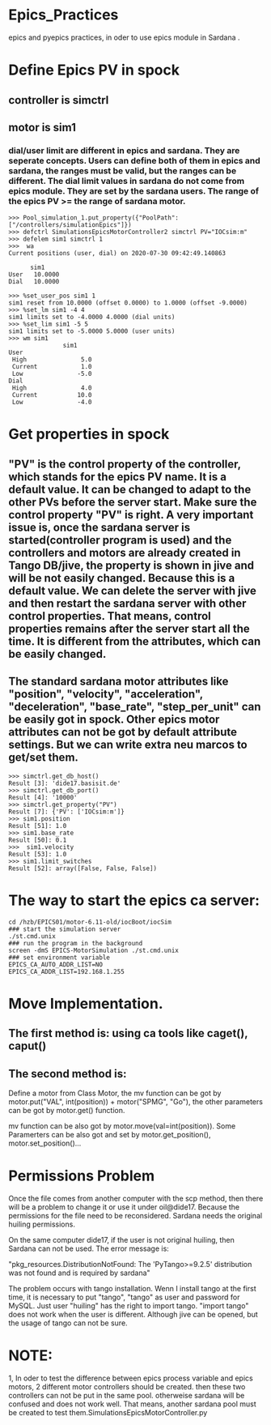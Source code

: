 # Epics_Practices
epics and pyepics practices, in oder to use epics module in Sardana .


# Define Epics PV in spock 
## controller is simctrl
## motor is sim1
### dial/user limit are different in epics and sardana. They are seperate concepts. Users can define both of them in epics and sardana, the ranges must be valid, but the ranges can be different. The dial limit values in sardana do not come from epics module. They are set by the sardana users. The range of the epics PV >= the range of sardana motor.     
	>>> Pool_simulation_1.put_property({"PoolPath":["/controllers/simulationEpics"]}) 
	>>> defctrl SimulationsEpicsMotorController2 simctrl PV="IOCsim:m"
	>>> defelem sim1 simctrl 1
	>>>  wa
	Current positions (user, dial) on 2020-07-30 09:42:49.140863

          sim1
	User   10.0000
	Dial   10.0000

	>>> %set_user_pos sim1 1
	sim1 reset from 10.0000 (offset 0.0000) to 1.0000 (offset -9.0000)
	>>> %set_lm sim1 -4 4 
	sim1 limits set to -4.0000 4.0000 (dial units)
	>>> %set_lim sim1 -5 5
	sim1 limits set to -5.0000 5.0000 (user units)
	>>> wm sim1
                   sim1
	User               
	 High               5.0
	 Current            1.0
	 Low               -5.0
	Dial               
	 High               4.0
	 Current           10.0
	 Low               -4.0


# Get properties in spock
## "PV" is the control property of the controller, which stands for the epics PV name. It is a default value. It can be changed to adapt to the other PVs before the server start. Make sure the control property "PV" is right. A very important issue is, once the sardana server is started(controller program is used) and the controllers and motors are already created in Tango DB/jive, the property is shown in jive and will be not easily changed. Because this is a default value. We can delete the server with jive and then restart the sardana server with other control properties. That means, control properties remains after the server start all the time. It is different from the attributes, which can be easily changed.  

## The standard sardana motor attributes like "position", "velocity", "acceleration", "deceleration", "base_rate", "step_per_unit" can be easily got in spock. Other epics motor attributes can not be got by default attribute settings. But we can write extra neu marcos to get/set them. 

	>>> simctrl.get_db_host()
	Result [3]: 'dide17.basisit.de'
	>>> simctrl.get_db_port()
	Result [4]: '10000'
	>>> simctrl.get_property("PV")
	Result [7]: {'PV': ['IOCsim:m']}
	>>> sim1.position
	Result [51]: 1.0
	>>> sim1.base_rate
	Result [50]: 0.1
	>>>  sim1.velocity
	Result [53]: 1.0
	>>> sim1.limit_switches
	Result [52]: array([False, False, False])


  
# The way to start the epics ca server:
	cd /hzb/EPICS01/motor-6.11-old/iocBoot/iocSim
	### start the simulation server
	./st.cmd.unix
	### run the program in the background
	screen -dmS EPICS-MotorSimulation ./st.cmd.unix
	### set environment variable 
	EPICS_CA_AUTO_ADDR_LIST=NO
	EPICS_CA_ADDR_LIST=192.168.1.255


# Move Implementation.

## The first method is: using ca tools like caget(), caput()
  
## The second method is:
  
  Define a motor from Class Motor, the mv function can be got by motor.put("VAL", int(position)) + motor("SPMG", "Go"), the other parameters can be got by motor.get() function.
  
   mv function can be also got by motor.move(val=int(position)). Some Paramerters can be also got and set by motor.get_position(), motor.set_position()...

# Permissions Problem 
Once the file comes from another computer with the scp method, then there will be a problem to change it or use it under oil@dide17. Because the permissions for the file need to be reconsidered. Sardana needs the original huiling permissions.

On the same computer dide17, if the user is not original huiling, then Sardana can not be used. The error message is:  

"pkg_resources.DistributionNotFound: The 'PyTango>=9.2.5' distribution was not found and is required by sardana"

The problem occurs with tango installation. Wenn I install tango at the first time, it is necessary to put "tango", "tango" as user and password for MySQL. Just user "huiling" has the right to import tango. "import tango" does not work when the user is different. Although jive can be opened, but the usage of tango can not be sure.

# NOTE:
1, In oder to test the difference between epics process variable and epics motors, 2 different motor controllers should be created. then these two controllers can not be put in the same pool. otherweise sardana will be confused and does not work well.  That means, another sardana pool must be created to test them.SimulationsEpicsMotorController.py
